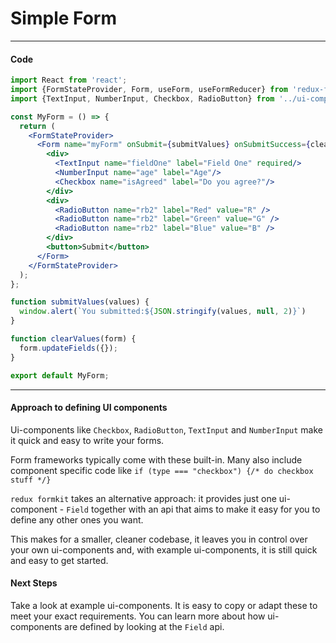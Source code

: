# Simple Form

<!-- STORY -->

---
#### Code
```jsx
import React from 'react';
import {FormStateProvider, Form, useForm, useFormReducer} from 'redux-formkit';
import {TextInput, NumberInput, Checkbox, RadioButton} from '../ui-components';

const MyForm = () => {  
  return (
    <FormStateProvider>
      <Form name="myForm" onSubmit={submitValues} onSubmitSuccess={clearValues}>
        <div>
          <TextInput name="fieldOne" label="Field One" required/>
          <NumberInput name="age" label="Age"/>
          <Checkbox name="isAgreed" label="Do you agree?"/>
        </div>
        <div>
          <RadioButton name="rb2" label="Red" value="R" />
          <RadioButton name="rb2" label="Green" value="G" />
          <RadioButton name="rb2" label="Blue" value="B" />
        </div>
        <button>Submit</button>
      </Form>
    </FormStateProvider>
  );
};

function submitValues(values) {
  window.alert(`You submitted:${JSON.stringify(values, null, 2)}`)
}

function clearValues(form) {
  form.updateFields({});
}

export default MyForm;
```
---

#### Approach to defining UI components
Ui-components like `Checkbox`, `RadioButton`, `TextInput` and  `NumberInput` make it quick and easy to write your forms.

Form frameworks typically come with these built-in. Many also include component specific code like `if (type === "checkbox") {/* do checkbox stuff */}`

`redux formkit` takes an alternative approach: it provides just one ui-component - `Field` together with an api that aims to make it easy for you to define any other ones you want.

This makes for a smaller, cleaner codebase, it leaves you in control over your own ui-components and, with example ui-components, it is still quick and easy to get started.


#### Next Steps
Take a look at example ui-components. It is easy to copy or adapt these to meet your exact requirements. You can learn more about how ui-components are defined by looking at the `Field` api.
